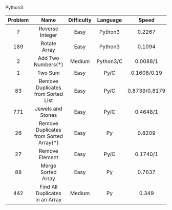 Python3

|Problem|Name|Difficulty|Language|Speed|O()|
|:----:|:----:|:----:|:----:|:----:|:----:|
|7|Reverse Integer|Easy|Python3|0.2267|O(n)|
|189|Rotate Array|Easy|Python3|0.1094|O(n)|
|2|Add Two Numbers(*)|Medium|Python3/C|0.0088/1|O(max(n, m))|
|1|Two Sum|Easy|Py/C|0.1608/0.19|O(n^2)/O(n)|
|83|Remove Duplicates from Sorted List|Easy|Py/C|0.8739/0.8179|O(n)|
|771|Jewels and Stones|Easy|Py/C|0.4648/1|O(len(J))/O(len(J)xlen(S))|
|26|Remove Duplicates from Sorted Array(*)|Easy|Py|0.8209|O(len(nums))|
|27|Remove Element|Easy|Py/C|0.1740/1|O(len(nums)))|
|88|Merge Sorted Array|Easy|Py|0.7637|O(3)|
|442|Find All Duplicates in an Array|Medium|Py|0.349|O(n)|
